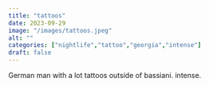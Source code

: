 ```yaml
---
title: "tattoos"
date: 2023-09-29
image: "/images/tattoos.jpeg"
alt: ""
categories: ["nightlife","tattoo","georgia","intense"]
draft: false
---
```


German man with a lot tattoos outside of bassiani. intense. 